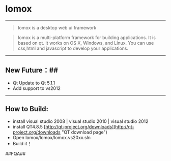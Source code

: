 # lomox #
----------
> lomox is a desktop web ui framework 

>lomox is a multi-platform framework for building applications. It is based on qt.
It works on OS X, Windows, and Linux.
You can use css,html and javascript to develop your applications.
----------
## New Future：##
- Qt Update to Qt 5.1.1
- Add support to vs2012
----------
## How to Build: ##
- install visual studio 2008 | visual studio 2010 | visual studio 2012
- install QT4.8.5   [http://qt-project.org/downloads](http://qt-project.org/downloads "QT download page")
- Open lomox/lomox/lomox.vs20xx.sln
- Build it！

##FQA##
